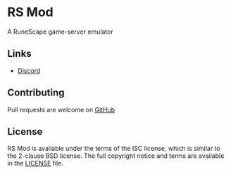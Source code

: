 # RS Mod
A RuneScape game-server emulator

## Links
* [Discord][discord]

## Contributing
Pull requests are welcome on [GitHub](https://github.com/RSMod/rsmod)

## License
RS Mod is available under the terms of the ISC license, which is similar to the 2-clause BSD license. The full copyright notice and terms are available in the [LICENSE][license] file.

[license]: https://github.com/RSMod/rsmod/blob/master/LICENSE.md
[discord]: https://discord.gg/UznZnZR